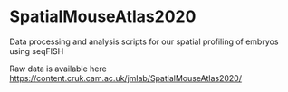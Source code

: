 # SpatialMouseAtlas2020
Data processing and analysis scripts for our spatial profiling of embryos using seqFISH

Raw data is available here https://content.cruk.cam.ac.uk/jmlab/SpatialMouseAtlas2020/
